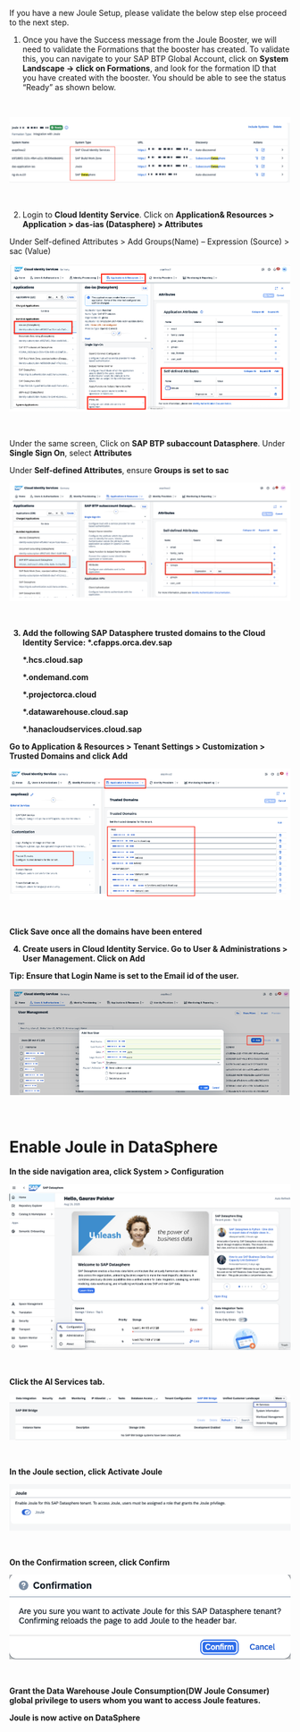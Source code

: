 If you have a new Joule Setup, please validate the below step else proceed to the next step.

1.	Once you have the Success message from the Joule Booster, we will need to validate the Formations that the booster has created. To validate this, you can navigate to your SAP BTP Global Account, click on <b>System Landscape -> click on Formations</b>, and look for the formation ID that you have created with the booster.  You should be able to see the status “Ready” as shown below.


 <br>
<p align="center"> 
<img src="images/3.6.1.png"> 
</p>
<br>
<p align="center" </p>

2.	Login to <b>Cloud Identity Service</b>. Click on <b>Application& Resources > Application > das-ias (Datasphere) > Attributes</b>

Under Self-defined Attributes > Add Groups(Name) – Expression (Source) > sac (Value)
 <br>
<p align="center"> 
<img src="images/3.6.2.png"> 
</p>
<br>
<p align="center" </p>

Under the same screen, Click on <b>SAP BTP subaccount Datasphere</b>. Under <b>Single Sign On</b>, select <b>Attributes</b>

Under <b>Self-defined Attributes</b>, ensure <b>Groups<b> is set to <b>sac</b>
 <br>
<p align="center"> 
<img src="images/3.6.2.a.png"> 
</p>
<br>
<p align="center" </p>


3.  Add the following SAP Datasphere trusted domains to the Cloud Identity Service:
    *.cfapps.orca.dev.sap
    
    *.hcs.cloud.sap
    
    *.ondemand.com
    
    *.projectorca.cloud
    
    *.datawarehouse.cloud.sap
    
    *.hanacloudservices.cloud.sap

Go to <b>Application & Resources > Tenant Settings > Customization > Trusted Domains and click Add</b>
 <br>
<p align="center"> 
<img src="images/3.6.3.png"> 
</p>
<br>
<p align="center" </p>

Click <b>Save</b> once all the domains have been entered

4.	Create users in Cloud Identity Service. Go to <b>User & Administrations > User Management</b>. Click on <b>Add</b>

<b>Tip: Ensure that Login Name is set to the Email id of the user.</b>
 <br>
<p align="center"> 
<img src="images/3.6.4.png"> 
</p>
<br>
<p align="center" </p>


<h1 style="fot-size:4;"><b>Enable Joule in DataSphere</b></h1>

In the side navigation area, click <b>System > Configuration</b>
 <br>
<p align="center"> 
<img src="images/3.6.5.png"> 
</p>
<br>
<p align="center" </p>

Click the <b>AI Services</b> tab.
 <br>
<p align="center"> 
<img src="images/3.6.6.png"> 
</p>
<br>
<p align="center" </p>

In the <b>Joule</b> section, click <b>Activate Joule</b>
  <br>
<p align="center"> 
<img src="images/3.6.7.png"> 
</p>
<br>
<p align="center" </p>

On the Confirmation screen, click <b>Confirm</b>
  <br>
<p align="center"> 
<img src="images/3.6.8.png"> 
</p>
<br>
<p align="center" </p>

Grant the Data Warehouse Joule Consumption(DW Joule Consumer) global privilege to users whom you want to access Joule features.

Joule is now active on DataSphere

